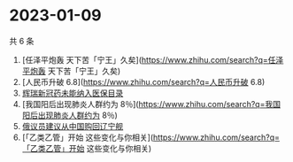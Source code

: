 # 2023-01-09

共 6 条

<!-- BEGIN -->
<!-- 最后更新时间 Mon Jan 09 2023 23:19:26 GMT+0800 (China Standard Time) -->

1. [任泽平炮轰 天下苦「宁王」久矣](https://www.zhihu.com/search?q=任泽平炮轰
   天下苦「宁王」久矣)
1. [人民币升破 6.8](https://www.zhihu.com/search?q=人民币升破 6.8)
1. [辉瑞新冠药未能纳入医保目录](https://www.zhihu.com/search?q=辉瑞新冠药未能纳入医保目录)
1. [我国阳后出现肺炎人群约为
   8％](https://www.zhihu.com/search?q=我国阳后出现肺炎人群约为 8％)
1. [俄议员建议从中国购回辽宁舰](https://www.zhihu.com/search?q=俄议员建议从中国购回辽宁舰)
1. [「乙类乙管」开始
   这些变化与你相关](https://www.zhihu.com/search?q=「乙类乙管」开始
   这些变化与你相关)

<!-- END -->
